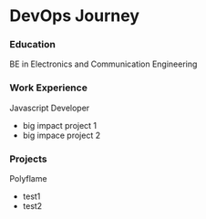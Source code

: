 # DevOps Journey

### Education

BE in Electronics and Communication Engineering

### Work Experience

Javascript Developer

- big impact project 1
- big impace project 2

### Projects

Polyflame

- test1
- test2
